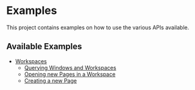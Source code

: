 # Examples

This project contains examples on how to use the various APIs available.

## Available Examples

- [Workspaces](./Workspaces/README.md)
    - [Querying Windows and Workspaces](./Workspaces/001-querying-windows-and-workspaces.cs)
    - [Opening new Pages in a Workspace](./Workspaces/002-opening-new-pages.cs)
    - [Creating a new Page](./Workspaces/003-creating-new-pages.cs)
